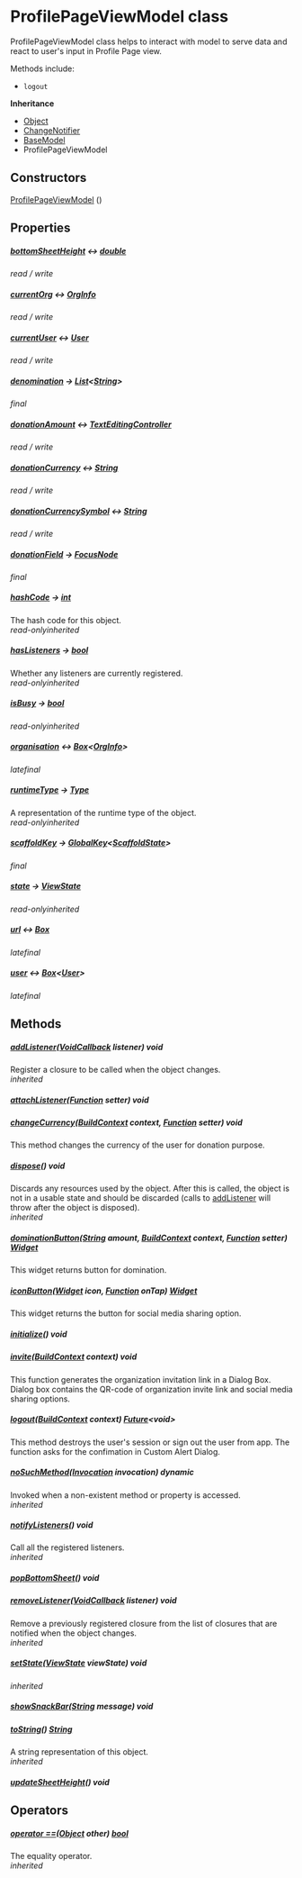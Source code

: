 


# ProfilePageViewModel class









<p>ProfilePageViewModel class helps to interact with model to serve data
and react to user's input in Profile Page view.</p>
<p>Methods include:</p>
<ul>
<li><code>logout</code></li>
</ul>



**Inheritance**

- [Object](https://api.flutter.dev/flutter/dart-core/Object-class.html)
- [ChangeNotifier](https://api.flutter.dev/flutter/foundation/ChangeNotifier-class.html)
- [BaseModel](../view_model_base_view_model/BaseModel-class.md)
- ProfilePageViewModel








## Constructors

[ProfilePageViewModel](../view_model_after_auth_view_models_profile_view_models_profile_page_view_model/ProfilePageViewModel/ProfilePageViewModel.md) ()

   


## Properties

##### [bottomSheetHeight](../view_model_after_auth_view_models_profile_view_models_profile_page_view_model/ProfilePageViewModel/bottomSheetHeight.md) &#8596; [double](https://api.flutter.dev/flutter/dart-core/double-class.html)



  
_<span class="feature">read / write</span>_



##### [currentOrg](../view_model_after_auth_view_models_profile_view_models_profile_page_view_model/ProfilePageViewModel/currentOrg.md) &#8596; [OrgInfo](../models_organization_org_info/OrgInfo-class.md)



  
_<span class="feature">read / write</span>_



##### [currentUser](../view_model_after_auth_view_models_profile_view_models_profile_page_view_model/ProfilePageViewModel/currentUser.md) &#8596; [User](../models_user_user_info/User-class.md)



  
_<span class="feature">read / write</span>_



##### [denomination](../view_model_after_auth_view_models_profile_view_models_profile_page_view_model/ProfilePageViewModel/denomination.md) &#8594; [List](https://api.flutter.dev/flutter/dart-core/List-class.html)&lt;[String](https://api.flutter.dev/flutter/dart-core/String-class.html)>



  
_<span class="feature">final</span>_



##### [donationAmount](../view_model_after_auth_view_models_profile_view_models_profile_page_view_model/ProfilePageViewModel/donationAmount.md) &#8596; [TextEditingController](https://api.flutter.dev/flutter/widgets/TextEditingController-class.html)



  
_<span class="feature">read / write</span>_



##### [donationCurrency](../view_model_after_auth_view_models_profile_view_models_profile_page_view_model/ProfilePageViewModel/donationCurrency.md) &#8596; [String](https://api.flutter.dev/flutter/dart-core/String-class.html)



  
_<span class="feature">read / write</span>_



##### [donationCurrencySymbol](../view_model_after_auth_view_models_profile_view_models_profile_page_view_model/ProfilePageViewModel/donationCurrencySymbol.md) &#8596; [String](https://api.flutter.dev/flutter/dart-core/String-class.html)



  
_<span class="feature">read / write</span>_



##### [donationField](../view_model_after_auth_view_models_profile_view_models_profile_page_view_model/ProfilePageViewModel/donationField.md) &#8594; [FocusNode](https://api.flutter.dev/flutter/widgets/FocusNode-class.html)



  
_<span class="feature">final</span>_



##### [hashCode](https://api.flutter.dev/flutter/dart-core/Object/hashCode.html) &#8594; [int](https://api.flutter.dev/flutter/dart-core/int-class.html)



The hash code for this object.  
_<span class="feature">read-only</span><span class="feature">inherited</span>_



##### [hasListeners](https://api.flutter.dev/flutter/foundation/ChangeNotifier/hasListeners.html) &#8594; [bool](https://api.flutter.dev/flutter/dart-core/bool-class.html)



Whether any listeners are currently registered.  
_<span class="feature">read-only</span><span class="feature">inherited</span>_



##### [isBusy](../view_model_base_view_model/BaseModel/isBusy.md) &#8594; [bool](https://api.flutter.dev/flutter/dart-core/bool-class.html)



  
_<span class="feature">read-only</span><span class="feature">inherited</span>_



##### [organisation](../view_model_after_auth_view_models_profile_view_models_profile_page_view_model/ProfilePageViewModel/organisation.md) &#8596; [Box](https://pub.dev/documentation/hive/2.2.3/hive/Box-class.html)&lt;[OrgInfo](../models_organization_org_info/OrgInfo-class.md)>



  
_<span class="feature">late</span><span class="feature">final</span>_



##### [runtimeType](https://api.flutter.dev/flutter/dart-core/Object/runtimeType.html) &#8594; [Type](https://api.flutter.dev/flutter/dart-core/Type-class.html)



A representation of the runtime type of the object.  
_<span class="feature">read-only</span><span class="feature">inherited</span>_



##### [scaffoldKey](../view_model_after_auth_view_models_profile_view_models_profile_page_view_model/ProfilePageViewModel/scaffoldKey.md) &#8594; [GlobalKey](https://api.flutter.dev/flutter/widgets/GlobalKey-class.html)&lt;[ScaffoldState](https://api.flutter.dev/flutter/material/ScaffoldState-class.html)>



  
_<span class="feature">final</span>_



##### [state](../view_model_base_view_model/BaseModel/state.md) &#8594; [ViewState](../enums_enums/ViewState.md)



  
_<span class="feature">read-only</span><span class="feature">inherited</span>_



##### [url](../view_model_after_auth_view_models_profile_view_models_profile_page_view_model/ProfilePageViewModel/url.md) &#8596; [Box](https://pub.dev/documentation/hive/2.2.3/hive/Box-class.html)



  
_<span class="feature">late</span><span class="feature">final</span>_



##### [user](../view_model_after_auth_view_models_profile_view_models_profile_page_view_model/ProfilePageViewModel/user.md) &#8596; [Box](https://pub.dev/documentation/hive/2.2.3/hive/Box-class.html)&lt;[User](../models_user_user_info/User-class.md)>



  
_<span class="feature">late</span><span class="feature">final</span>_





## Methods

##### [addListener](https://api.flutter.dev/flutter/foundation/ChangeNotifier/addListener.html)([VoidCallback](https://api.flutter.dev/flutter/dart-ui/VoidCallback.html) listener) void



Register a closure to be called when the object changes.  
_<span class="feature">inherited</span>_



##### [attachListener](../view_model_after_auth_view_models_profile_view_models_profile_page_view_model/ProfilePageViewModel/attachListener.md)([Function](https://api.flutter.dev/flutter/dart-core/Function-class.html) setter) void



  




##### [changeCurrency](../view_model_after_auth_view_models_profile_view_models_profile_page_view_model/ProfilePageViewModel/changeCurrency.md)([BuildContext](https://api.flutter.dev/flutter/widgets/BuildContext-class.html) context, [Function](https://api.flutter.dev/flutter/dart-core/Function-class.html) setter) void



This method changes the currency of the user for donation purpose.  




##### [dispose](https://api.flutter.dev/flutter/foundation/ChangeNotifier/dispose.html)() void



Discards any resources used by the object. After this is called, the
object is not in a usable state and should be discarded (calls to
<a href="https://api.flutter.dev/flutter/foundation/ChangeNotifier/addListener.html">addListener</a> will throw after the object is disposed).  
_<span class="feature">inherited</span>_



##### [dominationButton](../view_model_after_auth_view_models_profile_view_models_profile_page_view_model/ProfilePageViewModel/dominationButton.md)([String](https://api.flutter.dev/flutter/dart-core/String-class.html) amount, [BuildContext](https://api.flutter.dev/flutter/widgets/BuildContext-class.html) context, [Function](https://api.flutter.dev/flutter/dart-core/Function-class.html) setter) [Widget](https://api.flutter.dev/flutter/widgets/Widget-class.html)



This widget returns button for domination.  




##### [iconButton](../view_model_after_auth_view_models_profile_view_models_profile_page_view_model/ProfilePageViewModel/iconButton.md)([Widget](https://api.flutter.dev/flutter/widgets/Widget-class.html) icon, [Function](https://api.flutter.dev/flutter/dart-core/Function-class.html) onTap) [Widget](https://api.flutter.dev/flutter/widgets/Widget-class.html)



This widget returns the button for social media sharing option.  




##### [initialize](../view_model_after_auth_view_models_profile_view_models_profile_page_view_model/ProfilePageViewModel/initialize.md)() void



  




##### [invite](../view_model_after_auth_view_models_profile_view_models_profile_page_view_model/ProfilePageViewModel/invite.md)([BuildContext](https://api.flutter.dev/flutter/widgets/BuildContext-class.html) context) void



This function generates the organization invitation link in a Dialog Box.
Dialog box contains the QR-code of organization invite link and social media sharing options.  




##### [logout](../view_model_after_auth_view_models_profile_view_models_profile_page_view_model/ProfilePageViewModel/logout.md)([BuildContext](https://api.flutter.dev/flutter/widgets/BuildContext-class.html) context) [Future](https://api.flutter.dev/flutter/dart-async/Future-class.html)&lt;void>



This method destroys the user's session or sign out the user from app.
The function asks for the confimation in Custom Alert Dialog.  




##### [noSuchMethod](https://api.flutter.dev/flutter/dart-core/Object/noSuchMethod.html)([Invocation](https://api.flutter.dev/flutter/dart-core/Invocation-class.html) invocation) dynamic



Invoked when a non-existent method or property is accessed.  
_<span class="feature">inherited</span>_



##### [notifyListeners](https://api.flutter.dev/flutter/foundation/ChangeNotifier/notifyListeners.html)() void



Call all the registered listeners.  
_<span class="feature">inherited</span>_



##### [popBottomSheet](../view_model_after_auth_view_models_profile_view_models_profile_page_view_model/ProfilePageViewModel/popBottomSheet.md)() void



  




##### [removeListener](https://api.flutter.dev/flutter/foundation/ChangeNotifier/removeListener.html)([VoidCallback](https://api.flutter.dev/flutter/dart-ui/VoidCallback.html) listener) void



Remove a previously registered closure from the list of closures that are
notified when the object changes.  
_<span class="feature">inherited</span>_



##### [setState](../view_model_base_view_model/BaseModel/setState.md)([ViewState](../enums_enums/ViewState.md) viewState) void



  
_<span class="feature">inherited</span>_



##### [showSnackBar](../view_model_after_auth_view_models_profile_view_models_profile_page_view_model/ProfilePageViewModel/showSnackBar.md)([String](https://api.flutter.dev/flutter/dart-core/String-class.html) message) void



  




##### [toString](https://api.flutter.dev/flutter/dart-core/Object/toString.html)() [String](https://api.flutter.dev/flutter/dart-core/String-class.html)



A string representation of this object.  
_<span class="feature">inherited</span>_



##### [updateSheetHeight](../view_model_after_auth_view_models_profile_view_models_profile_page_view_model/ProfilePageViewModel/updateSheetHeight.md)() void



  






## Operators

##### [operator ==](https://api.flutter.dev/flutter/dart-core/Object/operator_equals.html)([Object](https://api.flutter.dev/flutter/dart-core/Object-class.html) other) [bool](https://api.flutter.dev/flutter/dart-core/bool-class.html)



The equality operator.  
_<span class="feature">inherited</span>_















